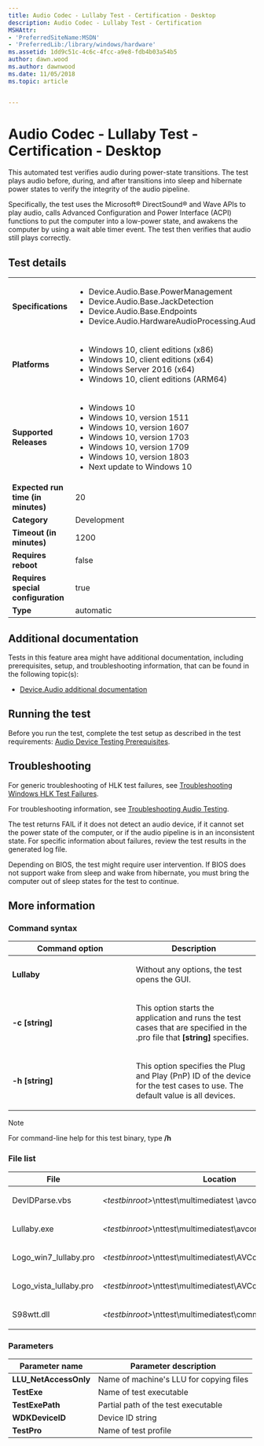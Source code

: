 ```yaml
---
title: Audio Codec - Lullaby Test - Certification - Desktop
description: Audio Codec - Lullaby Test - Certification
MSHAttr:
- 'PreferredSiteName:MSDN'
- 'PreferredLib:/library/windows/hardware'
ms.assetid: 1dd9c51c-4c6c-4fcc-a9e8-fdb4b03a54b5
author: dawn.wood
ms.author: dawnwood
ms.date: 11/05/2018
ms.topic: article


---
```


# Audio Codec - Lullaby Test - Certification - Desktop


This automated test verifies audio during power-state transitions. The test plays audio before, during, and after transitions into sleep and hibernate power states to verify the integrity of the audio pipeline.

Specifically, the test uses the Microsoft® DirectSound® and Wave APIs to play audio, calls Advanced Configuration and Power Interface (ACPI) functions to put the computer into a low-power state, and awakens the computer by using a wait able timer event. The test then verifies that audio still plays correctly.

## Test details

|||
|---|---|
| **Specifications**  | <ul><li>Device.Audio.Base.PowerManagement</li><li>Device.Audio.Base.JackDetection</li><li>Device.Audio.Base.Endpoints</li><li>Device.Audio.HardwareAudioProcessing.AudioHardwareOffloading</li></ul> |  
| **Platforms**   | <ul><li>Windows 10, client editions (x86)</li><li>Windows 10, client editions (x64)</li><li>Windows Server 2016 (x64)</li><li>Windows 10, client editions (ARM64)</li></ul> |
| **Supported Releases** | <ul><li>Windows 10</li><li>Windows 10, version 1511</li><li>Windows 10, version 1607</li><li>Windows 10, version 1703</li><li>Windows 10, version 1709</li><li>Windows 10, version 1803</li><li>Next update to Windows 10</li></ul> |
|**Expected run time (in minutes)**| 20 |
|**Category**| Development |
|**Timeout (in minutes)**| 1200 |
|**Requires reboot**| false |
|**Requires special configuration**| true |
|**Type**| automatic |



## <span id="Additional_documentation"></span><span id="additional_documentation"></span><span id="ADDITIONAL_DOCUMENTATION"></span>Additional documentation


Tests in this feature area might have additional documentation, including prerequisites, setup, and troubleshooting information, that can be found in the following topic(s):

-   [Device.Audio additional documentation](device-audio-additional-documentation.md)

## <span id="Running_the_test"></span><span id="running_the_test"></span><span id="RUNNING_THE_TEST"></span>Running the test


Before you run the test, complete the test setup as described in the test requirements: [Audio Device Testing Prerequisites](audio-device-testing-prerequisites.md).

## <span id="Troubleshooting"></span><span id="troubleshooting"></span><span id="TROUBLESHOOTING"></span>Troubleshooting


For generic troubleshooting of HLK test failures, see [Troubleshooting Windows HLK Test Failures](../user/troubleshooting-windows-hlk-test-failures.md).

For troubleshooting information, see [Troubleshooting Audio Testing](troubleshooting-audio-testing.md).

The test returns FAIL if it does not detect an audio device, if it cannot set the power state of the computer, or if the audio pipeline is in an inconsistent state. For specific information about failures, review the test results in the generated log file.

Depending on BIOS, the test might require user intervention. If BIOS does not support wake from sleep and wake from hibernate, you must bring the computer out of sleep states for the test to continue.

## <span id="More_information"></span><span id="more_information"></span><span id="MORE_INFORMATION"></span>More information


### <span id="Command_syntax"></span><span id="command_syntax"></span><span id="COMMAND_SYNTAX"></span>Command syntax

<table>
<colgroup>
<col width="50%" />
<col width="50%" />
</colgroup>
<thead>
<tr class="header">
<th>Command option</th>
<th>Description</th>
</tr>
</thead>
<tbody>
<tr class="odd">
<td><p><strong>Lullaby</strong></p></td>
<td><p>Without any options, the test opens the GUI.</p></td>
</tr>
<tr class="even">
<td><p><strong>-c [string]</strong></p></td>
<td><p>This option starts the application and runs the test cases that are specified in the .pro file that <strong>[string]</strong> specifies.</p></td>
</tr>
<tr class="odd">
<td><p><strong>-h [string]</strong></p></td>
<td><p>This option specifies the Plug and Play (PnP) ID of the device for the test cases to use. The default value is all devices.</p></td>
</tr>
</tbody>
</table>

> [!NOTE]
> 
> For command-line help for this test binary, type **/h**



### <span id="File_list"></span><span id="file_list"></span><span id="FILE_LIST"></span>File list

<table>
<colgroup>
<col width="50%" />
<col width="50%" />
</colgroup>
<thead>
<tr class="header">
<th>File</th>
<th>Location</th>
</tr>
</thead>
<tbody>
<tr class="odd">
<td><p>DevIDParse.vbs</p></td>
<td><p><em>&lt;testbinroot&gt;</em>\nttest\multimediatest \avcore\audio\scripts&lt;/p&gt;</td>
</tr>
<tr class="even">
<td><p>Lullaby.exe</p></td>
<td><p><em>&lt;testbinroot&gt;</em>\nttest\multimediatest\avcore\audio\wdk</p></td>
</tr>
<tr class="odd">
<td><p>Logo_win7_lullaby.pro</p></td>
<td><p><em>&lt;testbinroot&gt;</em>\nttest\multimediatest\AVCore\Audio\Profiles&lt;/p&gt;</td>
</tr>
<tr class="even">
<td><p>Logo_vista_lullaby.pro</p></td>
<td><p><em>&lt;testbinroot&gt;</em>\nttest\multimediatest\AVCore\Audio\Profiles&lt;/p&gt;</td>
</tr>
<tr class="odd">
<td><p>S98wtt.dll</p></td>
<td><p><em>&lt;testbinroot&gt;</em>\nttest\multimediatest\common&lt;/p&gt;</td>
</tr>
</tbody>
</table>



### <span id="Parameters"></span><span id="parameters"></span><span id="PARAMETERS"></span>Parameters

| Parameter name         | Parameter description                   |
|------------------------|-----------------------------------------|
| **LLU\_NetAccessOnly** | Name of machine's LLU for copying files |
| **TestExe**            | Name of test executable                 |
| **TestExePath**        | Partial path of the test executable     |
| **WDKDeviceID**        | Device ID string                        |
| **TestPro**            | Name of test profile                    |












